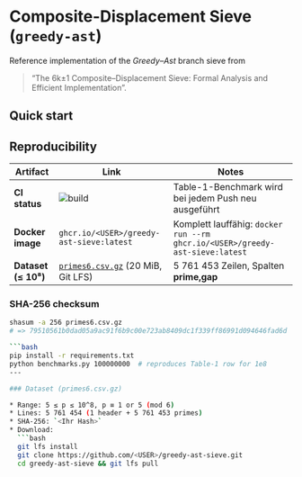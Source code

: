 # Composite-Displacement Sieve (`greedy-ast`)

Reference implementation of the *Greedy–Ast* branch sieve from  
> “The 6k±1 Composite–Displacement Sieve: Formal Analysis and Efficient Implementation”.

## Quick start

## Reproducibility

| Artifact | Link | Notes |
|----------|------|-------|
| **CI status** | ![build](https://github.com/<USER>/<REPO>/actions/workflows/benchmark.yml/badge.svg) | Table-1-Benchmark wird bei jedem Push neu ausgeführt |
| **Docker image** | `ghcr.io/<USER>/greedy-ast-sieve:latest` | Komplett lauffähig:  `docker run --rm ghcr.io/<USER>/greedy-ast-sieve:latest` |
| **Dataset (≤ 10⁸)** | [`primes6.csv.gz`](https://github.com/<USER>/<REPO>/raw/main/primes6.csv.gz) (20 MiB, Git LFS) | 5 761 453 Zeilen, Spalten **prime,gap** |

### SHA-256 checksum

```bash
shasum -a 256 primes6.csv.gz
# => 79510561b0dad05a9ac91f6b9c00e723ab8409dc1f339ff86991d094646fad6d  primes6.csv.gz

```bash
pip install -r requirements.txt
python benchmarks.py 100000000  # reproduces Table-1 row for 1e8
---

### Dataset (primes6.csv.gz)

* Range: 5 ≤ p ≤ 10^8, p ≡ 1 or 5 (mod 6)
* Lines: 5 761 454 (1 header + 5 761 453 primes)
* SHA-256: `<Ihr Hash>`
* Download:  
  ```bash
  git lfs install
  git clone https://github.com/<USER>/greedy-ast-sieve.git
  cd greedy-ast-sieve && git lfs pull

